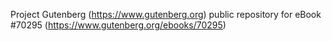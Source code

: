 Project Gutenberg (https://www.gutenberg.org) public repository for
eBook #70295 (https://www.gutenberg.org/ebooks/70295)

